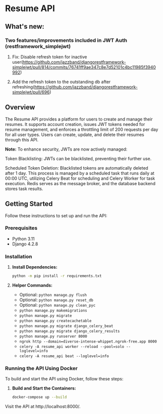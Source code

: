 # Resume API

## What's new:

### Two features/improvements included in JWT Auth (restframework_simplejwt)

1. Fix: Disable refresh token for inactive user(https://github.com/jazzband/djangorestframework-simplejwt/pull/814/commits/76741ff9ae347c8e7d52101c4bc11985f3940992)

2. Add the refresh token to the outstanding db after refreshing(https://github.com/jazzband/djangorestframework-simplejwt/pull/696)


## Overview

The Resume API provides a platform for users to create and manage their resumes. It supports account creation, issues JWT tokens needed for resume management, and enforces a throttling limit of 200 requests per day for all user types. Users can create, update, and delete their resumes through this API.

**Note:** 
To enhance security, JWTs are now actively managed:

Token Blacklisting: JWTs can be blacklisted, preventing their further use.

Scheduled Token Deletion: Blacklisted tokens are automatically deleted after 1 day. This process is managed by a scheduled task that runs daily at 00:00 UTC, utilizing Celery Beat for scheduling and Celery Worker for task execution. Redis serves as the message broker, and the database backend stores task results.

## Getting Started

Follow these instructions to set up and run the API:

### Prerequisites

- Python 3.11
- Django 4.2.8

### Installation

1. **Install Dependencies:**

   ```bash
   python -m pip install -r requirements.txt
   ```

2. **Helper Commands:**

   - Optional: `python manage.py flush`
   - Optional: `python manage.py reset_db`
   - Optional: `python manage.py clean_pyc`
   - `python manage.py makemigrations`
   - `python manage.py migrate`
   - `python manage.py createcachetable`
   - `python manage.py migrate django_celery_beat`
   - `python manage.py migrate django_celery_results`
   - `python manage.py runserver 8000`
   - `ngrok http --domain=diverse-intense-whippet.ngrok-free.app 8000`
   - `celery -A resume_api worker --reload --pool=solo --loglevel=info`
   - `celery -A resume_api beat --loglevel=info`




### Running the API Using Docker

To build and start the API using Docker, follow these steps:

1. **Build and Start the Containers:**

   ```bash
   docker-compose up --build
   ```

Visit the API at http://localhost:8000/.